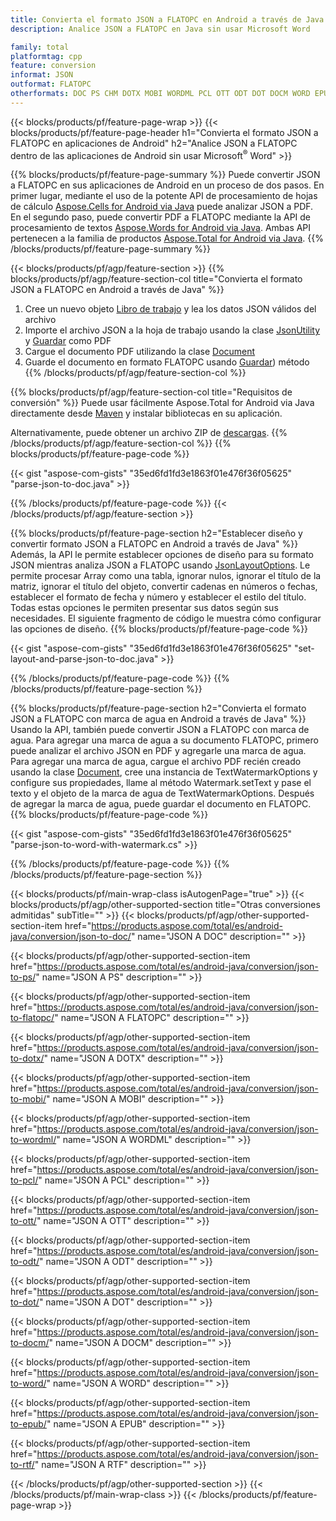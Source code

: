 ```yaml
---
title: Convierta el formato JSON a FLATOPC en Android a través de Java
description: Analice JSON a FLATOPC en Java sin usar Microsoft Word

family: total
platformtag: cpp
feature: conversion
informat: JSON
outformat: FLATOPC
otherformats: DOC PS CHM DOTX MOBI WORDML PCL OTT ODT DOT DOCM WORD EPUB RTF
---
```

{{< blocks/products/pf/feature-page-wrap >}}
{{< blocks/products/pf/feature-page-header h1="Convierta el formato JSON a FLATOPC en aplicaciones de Android" h2="Analice JSON a FLATOPC dentro de las aplicaciones de Android sin usar Microsoft<sup>&reg;</sup> Word" >}}

{{% blocks/products/pf/feature-page-summary %}}
Puede convertir JSON a FLATOPC en sus aplicaciones de Android en un proceso de dos pasos. En primer lugar, mediante el uso de la potente API de procesamiento de hojas de cálculo [Aspose.Cells for Android via Java](https://products.aspose.com/cells/android-java/) puede analizar JSON a PDF. En el segundo paso, puede convertir PDF a FLATOPC mediante la API de procesamiento de textos [Aspose.Words for Android via Java](https://products.aspose.com/words/android-java/). Ambas API pertenecen a la familia de productos [Aspose.Total for Android via Java](https://products.aspose.com/total/android-java/). 
{{% /blocks/products/pf/feature-page-summary  %}}

{{< blocks/products/pf/agp/feature-section >}}
{{% blocks/products/pf/agp/feature-section-col title="Convierta el formato JSON a FLATOPC en Android a través de Java" %}}
1. Cree un nuevo objeto [Libro de trabajo](https://reference.aspose.com/cells/java/com.aspose.cells/Workbook) y lea los datos JSON válidos del archivo
2. Importe el archivo JSON a la hoja de trabajo usando la clase [JsonUtility](https://reference.aspose.com/cells/java/com.aspose.cells/JsonUtility) y [Guardar](https://reference.aspose.com/cell/java/com.aspose.cells/workbook#save(java.lang.String,%20com.aspose.cells.SaveOptions)) como PDF
3. Cargue el documento PDF utilizando la clase [Document](https://reference.aspose.com/words/java/com.aspose.words/Document)
4. Guarde el documento en formato FLATOPC usando [Guardar](https://reference.aspose.com/words/java/com.aspose.words/Document#save(java.lang.String,com.aspose.words.SaveOptions) )) método
{{% /blocks/products/pf/agp/feature-section-col %}}

{{% blocks/products/pf/agp/feature-section-col title="Requisitos de conversión" %}}
Puede usar fácilmente Aspose.Total for Android via Java directamente desde [Maven](https://repository.aspose.com/webapp/#/artifacts/browse/tree/General/repo/com/aspose/aspose-total) y instalar bibliotecas en su aplicación.

Alternativamente, puede obtener un archivo ZIP de [descargas](https://releases.aspose.com/total/androidjava).
{{% /blocks/products/pf/agp/feature-section-col %}}
{{% blocks/products/pf/feature-page-code %}}

{{< gist "aspose-com-gists" "35ed6fd1fd3e1863f01e476f36f05625" "parse-json-to-doc.java" >}}



{{% /blocks/products/pf/feature-page-code %}}
{{< /blocks/products/pf/agp/feature-section >}}

{{% blocks/products/pf/feature-page-section  h2="Establecer diseño y convertir formato JSON a FLATOPC en Android a través de Java" %}}
Además, la API le permite establecer opciones de diseño para su formato JSON mientras analiza JSON a FLATOPC usando [JsonLayoutOptions](https://reference.aspose.com/cells/java/com.aspose.cells/jsonlayoutoptions). Le permite procesar Array como una tabla, ignorar nulos, ignorar el título de la matriz, ignorar el título del objeto, convertir cadenas en números o fechas, establecer el formato de fecha y número y establecer el estilo del título. Todas estas opciones le permiten presentar sus datos según sus necesidades. El siguiente fragmento de código le muestra cómo configurar las opciones de diseño.
{{% blocks/products/pf/feature-page-code %}}

{{< gist "aspose-com-gists" "35ed6fd1fd3e1863f01e476f36f05625" "set-layout-and-parse-json-to-doc.java" >}}

{{% /blocks/products/pf/feature-page-code  %}}
{{% /blocks/products/pf/feature-page-section %}}

{{% blocks/products/pf/feature-page-section  h2="Convierta el formato JSON a FLATOPC con marca de agua en Android a través de Java" %}}
Usando la API, también puede convertir JSON a FLATOPC con marca de agua. Para agregar una marca de agua a su documento FLATOPC, primero puede analizar el archivo JSON en PDF y agregarle una marca de agua. Para agregar una marca de agua, cargue el archivo PDF recién creado usando la clase [Document](https://reference.aspose.com/words/java/com.aspose.words/Document), cree una instancia de TextWatermarkOptions y configure sus propiedades, llame al método Watermark.setText y pase el texto y el objeto de la marca de agua de TextWatermarkOptions. Después de agregar la marca de agua, puede guardar el documento en FLATOPC.
{{% blocks/products/pf/feature-page-code %}}

{{< gist "aspose-com-gists" "35ed6fd1fd3e1863f01e476f36f05625" "parse-json-to-word-with-watermark.cs" >}}

{{% /blocks/products/pf/feature-page-code  %}}
{{% /blocks/products/pf/feature-page-section %}}

{{< blocks/products/pf/main-wrap-class isAutogenPage="true" >}}
{{< blocks/products/pf/agp/other-supported-section title="Otras conversiones admitidas" subTitle="" >}}
{{< blocks/products/pf/agp/other-supported-section-item href="https://products.aspose.com/total/es/android-java/conversion/json-to-doc/" name="JSON A DOC" description="" >}}

{{< blocks/products/pf/agp/other-supported-section-item href="https://products.aspose.com/total/es/android-java/conversion/json-to-ps/" name="JSON A PS" description="" >}}

{{< blocks/products/pf/agp/other-supported-section-item href="https://products.aspose.com/total/es/android-java/conversion/json-to-flatopc/" name="JSON A FLATOPC" description="" >}}

{{< blocks/products/pf/agp/other-supported-section-item href="https://products.aspose.com/total/es/android-java/conversion/json-to-dotx/" name="JSON A DOTX" description="" >}}

{{< blocks/products/pf/agp/other-supported-section-item href="https://products.aspose.com/total/es/android-java/conversion/json-to-mobi/" name="JSON A MOBI" description="" >}}

{{< blocks/products/pf/agp/other-supported-section-item href="https://products.aspose.com/total/es/android-java/conversion/json-to-wordml/" name="JSON A WORDML" description="" >}}

{{< blocks/products/pf/agp/other-supported-section-item href="https://products.aspose.com/total/es/android-java/conversion/json-to-pcl/" name="JSON A PCL" description="" >}}

{{< blocks/products/pf/agp/other-supported-section-item href="https://products.aspose.com/total/es/android-java/conversion/json-to-ott/" name="JSON A OTT" description="" >}}

{{< blocks/products/pf/agp/other-supported-section-item href="https://products.aspose.com/total/es/android-java/conversion/json-to-odt/" name="JSON A ODT" description="" >}}

{{< blocks/products/pf/agp/other-supported-section-item href="https://products.aspose.com/total/es/android-java/conversion/json-to-dot/" name="JSON A DOT" description="" >}}

{{< blocks/products/pf/agp/other-supported-section-item href="https://products.aspose.com/total/es/android-java/conversion/json-to-docm/" name="JSON A DOCM" description="" >}}

{{< blocks/products/pf/agp/other-supported-section-item href="https://products.aspose.com/total/es/android-java/conversion/json-to-word/" name="JSON A WORD" description="" >}}

{{< blocks/products/pf/agp/other-supported-section-item href="https://products.aspose.com/total/es/android-java/conversion/json-to-epub/" name="JSON A EPUB" description="" >}}

{{< blocks/products/pf/agp/other-supported-section-item href="https://products.aspose.com/total/es/android-java/conversion/json-to-rtf/" name="JSON A RTF" description="" >}}


{{< /blocks/products/pf/agp/other-supported-section >}}
{{< /blocks/products/pf/main-wrap-class >}}
{{< /blocks/products/pf/feature-page-wrap >}}